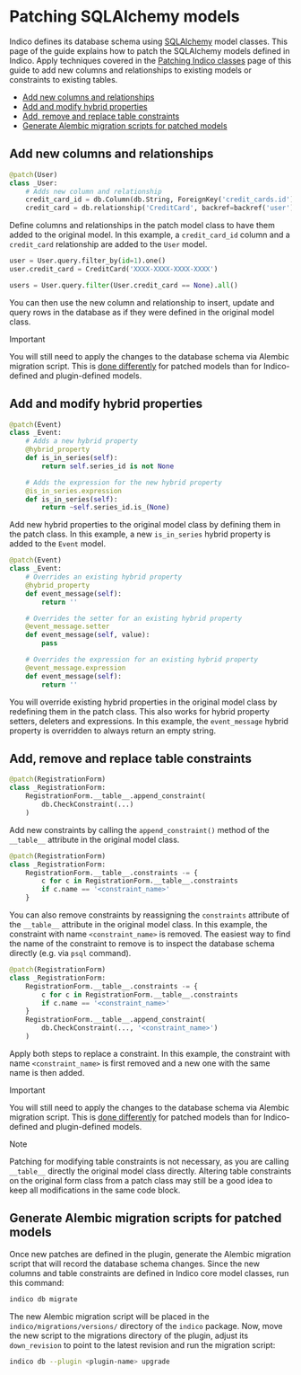 # Patching SQLAlchemy models

Indico defines its database schema using [SQLAlchemy](https://www.sqlalchemy.org/) model classes. This page of the guide explains how to patch the SQLAlchemy models defined in Indico. Apply techniques covered in the [Patching Indico classes](./classes.md) page of this guide to add new columns and relationships to existing models or constraints to existing tables.

- [Add new columns and relationships](#add-new-columns-and-relationships)
- [Add and modify hybrid properties](#add-and-modify-hybrid-properties)
- [Add, remove and replace table constraints](#add-remove-and-replace-table-constraints)
- [Generate Alembic migration scripts for patched models](#generate-alembic-migration-scripts-for-patched-models)

## Add new columns and relationships

```python
@patch(User)
class _User:
    # Adds new column and relationship
    credit_card_id = db.Column(db.String, ForeignKey('credit_cards.id'))
    credit_card = db.relationship('CreditCard', backref=backref('user'))
```

Define columns and relationships in the patch model class to have them added to the original model. In this example, a `credit_card_id` column and a `credit_card` relationship are added to the `User` model.

```python
user = User.query.filter_by(id=1).one()
user.credit_card = CreditCard('XXXX-XXXX-XXXX-XXXX')
```

```python
users = User.query.filter(User.credit_card == None).all()
```

You can then use the new column and relationship to insert, update and query rows in the database as if they were defined in the original model class.

> [!IMPORTANT]
> You will still need to apply the changes to the database schema via Alembic migration script. This is [done differently](#generate-alembic-migration-scripts-for-patched-models) for patched models than for Indico-defined and plugin-defined models.

## Add and modify hybrid properties

```python
@patch(Event)
class _Event:
    # Adds a new hybrid property
    @hybrid_property
    def is_in_series(self):
        return self.series_id is not None

    # Adds the expression for the new hybrid property
    @is_in_series.expression
    def is_in_series(self):
        return ~self.series_id.is_(None)
```

Add new hybrid properties to the original model class by defining them in the patch class. In this example, a new `is_in_series` hybrid property is added to the `Event` model.

```python
@patch(Event)
class _Event:
    # Overrides an existing hybrid property
    @hybrid_property
    def event_message(self):
        return ''

    # Overrides the setter for an existing hybrid property
    @event_message.setter
    def event_message(self, value):
        pass

    # Overrides the expression for an existing hybrid property
    @event_message.expression
    def event_message(self):
        return ''
```

You will override existing hybrid properties in the original model class by redefining them in the patch class. This also works for hybrid property setters, deleters and expressions. In this example, the `event_message` hybrid property is overridden to always return an empty string.

## Add, remove and replace table constraints

```python
@patch(RegistrationForm)
class _RegistrationForm:
    RegistrationForm.__table__.append_constraint(
        db.CheckConstraint(...)
    )
```

Add new constraints by calling the `append_constraint()` method of the `__table__` attribute in the original model class.

```python
@patch(RegistrationForm)
class _RegistrationForm:
    RegistrationForm.__table__.constraints -= {
        c for c in RegistrationForm.__table__.constraints
        if c.name == '<constraint_name>'
    }
```

You can also remove constraints by reassigning the `constraints` attribute of the `__table__` attribute in the original model class. In this example, the constraint with name `<constraint_name>` is removed. The easiest way to find the name of the constraint to remove is to inspect the database schema directly (e.g. via `psql` command).

```python
@patch(RegistrationForm)
class _RegistrationForm:
    RegistrationForm.__table__.constraints -= {
        c for c in RegistrationForm.__table__.constraints
        if c.name == '<constraint_name>'
    }
    RegistrationForm.__table__.append_constraint(
        db.CheckConstraint(..., '<constraint_name>')
    )
```

Apply both steps to replace a constraint. In this example, the constraint with name `<constraint_name>` is first removed and a new one with the same name is then added.

> [!IMPORTANT]
> You will still need to apply the changes to the database schema via Alembic migration script. This is [done differently](#generate-alembic-migration-scripts-for-patched-models) for patched models than for Indico-defined and plugin-defined models.

> [!NOTE]
> Patching for modifying table constraints is not necessary, as you are calling `__table__` directly the original model class directly. Altering table constraints on the original form class from a patch class may still be a good idea to keep all modifications in the same code block.

## Generate Alembic migration scripts for patched models

Once new patches are defined in the plugin, generate the Alembic migration script that will record the database schema changes. Since the new columns and table constraints are defined in Indico core model classes, run this command:

```sh
indico db migrate
```

The new Alembic migration script will be placed in the `indico/migrations/versions/` directory of the `indico` package. Now, move the new script to the migrations directory of the plugin, adjust its `down_revision` to point to the latest revision and run the migration script:

```sh
indico db --plugin <plugin-name> upgrade
```
